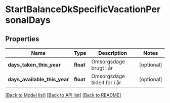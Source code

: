 # StartBalanceDkSpecificVacationPersonalDays

## Properties
Name | Type | Description | Notes
------------ | ------------- | ------------- | -------------
**days_taken_this_year** | **float** | Omsorgsdage brugt i år | [optional] 
**days_available_this_year** | **float** | Omsorgsdage tildelt for i år | [optional] 

[[Back to Model list]](../README.md#documentation-for-models) [[Back to API list]](../README.md#documentation-for-api-endpoints) [[Back to README]](../README.md)


